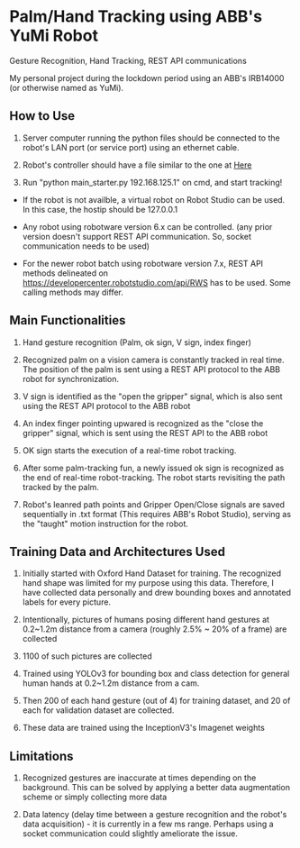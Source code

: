 # Palm/Hand Tracking using ABB's YuMi Robot
Gesture Recognition, Hand Tracking, REST API communications


My personal project during the lockdown period using an ABB's IRB14000 (or otherwise named as YuMi).



## How to Use
  
  1. Server computer running the python files should be connected to the robot's LAN port (or service port) using an ethernet cable.
  
  2. Robot's controller should have a file similar to the one at [Here](robot_program/rapid.mod)
  
  3. Run "python main_starter.py 192.168.125.1" on cmd, and start tracking!
  
  - If the robot is not availble, a virtual robot on Robot Studio can be used. In this case, the hostip should be 127.0.0.1
  
  - Any robot using robotware version 6.x can be controlled. (any prior version doesn't support REST API communication. So, socket communication needs to be used)
  
  - For the newer robot batch using robotware version 7.x, REST API methods delineated on https://developercenter.robotstudio.com/api/RWS has to be used. Some calling methods may differ.





## Main Functionalities
  
  1. Hand gesture recognition (Palm, ok sign, V sign, index finger)
  
  2. Recognized palm on a vision camera is constantly tracked in real time. The position of the palm is sent using a REST API protocol to the ABB robot for synchronization.
  
  3. V sign is identified as the "open the gripper" signal, which is also sent using the REST API protocol to the ABB robot
  
  4. An index finger pointing upwared is recognized as the "close the gripper" signal, which is sent using the REST API to the ABB robot
  
  5. OK sign starts the execution of a real-time robot tracking.
  
  6. After some palm-tracking fun, a newly issued ok sign is recognized as the end of real-time robot-tracking. The robot starts revisiting the path tracked by the palm.
  
  7. Robot's leanred path points and Gripper Open/Close signals are saved sequentially in .txt format (This requires ABB's Robot Studio), serving as the "taught" motion instruction for the robot.
  
  
  
  
## Training Data and Architectures Used
  
  1. Initially started with Oxford Hand Dataset for training. The recognized hand shape was limited for my purpose using this data. Therefore, I have collected data personally and drew bounding boxes and annotated labels for every picture.
  
  2. Intentionally, pictures of humans posing different hand gestures at 0.2~1.2m distance from a camera (roughly 2.5% ~ 20% of a frame) are collected
  
  3. 1100 of such pictures are collected
  
  4. Trained using YOLOv3 for bounding box and class detection for general human hands at 0.2~1.2m distance from a cam.
  
  5. Then 200 of each hand gesture (out of 4) for training dataset, and 20 of each for validation dataset are collected.
  
  6. These data are trained using the InceptionV3's Imagenet weights
  
  
  
  
## Limitations
  
  1. Recognized gestures are inaccurate at times depending on the background. This can be solved by applying a better data augmentation scheme or simply collecting more data
  
  2. Data latency (delay time between a gesture recognition and the robot's data acquisition) - it is currently in a few ms range. Perhaps using a socket communication could slightly ameliorate the issue.
